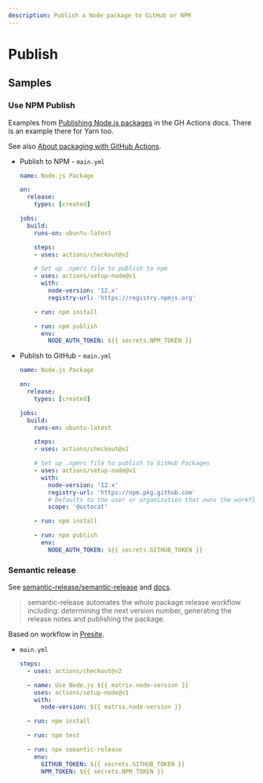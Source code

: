 ```yaml
---
description: Publish a Node package to GitHub or NPM
---
```

# Publish


## Samples


### Use NPM Publish

Examples from [Publishing Node.js packages](https://docs.github.com/en/free-pro-team@latest/actions/guides/publishing-nodejs-packages) in the GH Actions docs. There is an example there for Yarn too.

See also [About packaging with GitHub Actions](https://docs.github.com/en/free-pro-team@latest/actions/guides/about-packaging-with-github-actions).

- Publish to NPM - `main.yml`
    ```yaml
    name: Node.js Package

    on:
      release:
        types: [created]

    jobs:
      build:
        runs-on: ubuntu-latest

        steps:
        - uses: actions/checkout@v2

        # Set up .npmrc file to publish to npm
        - uses: actions/setup-node@v1
          with:
            node-version: '12.x'
            registry-url: 'https://registry.npmjs.org'

        - run: npm install

        - run: npm publish
          env:
            NODE_AUTH_TOKEN: ${{ secrets.NPM_TOKEN }}
    ```
- Publish to GitHub - `main.yml`
    ```yaml
    name: Node.js Package

    on:
      release:
        types: [created]

    jobs:
      build:
        runs-on: ubuntu-latest

        steps:
        - uses: actions/checkout@v2

        # Set up .npmrc file to publish to GitHub Packages
        - uses: actions/setup-node@v1
          with:
            node-version: '12.x'
            registry-url: 'https://npm.pkg.github.com'
            # Defaults to the user or organization that owns the workflow file
            scope: '@octocat'

        - run: npm install

        - run: npm publish
          env:
            NODE_AUTH_TOKEN: ${{ secrets.GITHUB_TOKEN }}
    ```

### Semantic release

See [semantic-release/semantic-release](https://github.com/semantic-release/semantic-release) and [docs](https://github.com/semantic-release/semantic-release/blob/master/docs/usage/configuration.md#repositoryurl).

> semantic-release automates the whole package release workflow including: determining the next version number, generating the release notes and publishing the package.


Based on workflow in [Presite](https://github.com/egoist/presite).

- `main.yml`
    ```yaml
    steps:
      - uses: actions/checkout@v2

      - name: Use Node.js ${{ matrix.node-version }}
        uses: actions/setup-node@v1
        with:
          node-version: ${{ matrix.node-version }}

      - run: npm install

      - run: npm test

      - run: npx semantic-release
        env:
          GITHUB_TOKEN: ${{ secrets.GITHUB_TOKEN }}
          NPM_TOKEN: ${{ secrets.NPM_TOKEN }}
    ```
